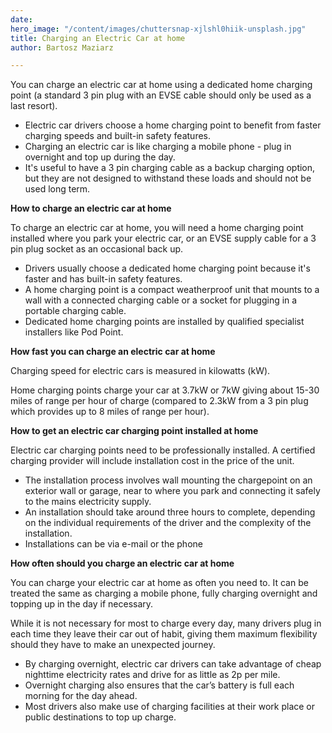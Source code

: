 ```yaml
---
date: 
hero_image: "/content/images/chuttersnap-xjlshl0hiik-unsplash.jpg"
title: Charging an Electric Car at home
author: Bartosz Maziarz

---
```

You can charge an electric car at home using a dedicated home charging point (a standard 3 pin plug with an EVSE cable should only be used as a last resort).

* Electric car drivers choose a home charging point to benefit from faster charging speeds and built-in safety features.
* Charging an electric car is like charging a mobile phone - plug in overnight and top up during the day.
* It's useful to have a 3 pin charging cable as a backup charging option, but they are not designed to withstand these loads and should not be used long term.

**How to charge an electric car at home**

To charge an electric car at home, you will need a home charging point installed where you park your electric car, or an EVSE supply cable for a 3 pin plug socket as an occasional back up.

* Drivers usually choose a dedicated home charging point because it's faster and has built-in safety features.
* A home charging point is a compact weatherproof unit that mounts to a wall with a connected charging cable or a socket for plugging in a portable charging cable.
* Dedicated home charging points are installed by qualified specialist installers like Pod Point.

**How fast you can charge an electric car at home**

Charging speed for electric cars is measured in kilowatts (kW).

Home charging points charge your car at 3.7kW or 7kW giving about 15-30 miles of range per hour of charge (compared to 2.3kW from a 3 pin plug which provides up to 8 miles of range per hour).

**How to get an electric car charging point installed at home**

Electric car charging points need to be professionally installed. A certified charging provider will include installation cost in the price of the unit.

* The installation process involves wall mounting the chargepoint on an exterior wall or garage, near to where you park and connecting it safely to the mains electricity supply.
* An installation should take around three hours to complete, depending on the individual requirements of the driver and the complexity of the installation.
* Installations can be via e-mail or the phone

**How often should you charge an electric car at home**

You can charge your electric car at home as often you need to. It can be treated the same as charging a mobile phone, fully charging overnight and topping up in the day if necessary.

While it is not necessary for most to charge every day, many drivers plug in each time they leave their car out of habit, giving them maximum flexibility should they have to make an unexpected journey.

* By charging overnight, electric car drivers can take advantage of cheap nighttime electricity rates and drive for as little as 2p per mile.
* Overnight charging also ensures that the car’s battery is full each morning for the day ahead.
* Most drivers also make use of charging facilities at their work place or public destinations to top up charge.